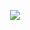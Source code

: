 <p align="center">
  <a href="https://skillicons.dev">
    <img src="https://skillicons.dev/icons?i=git,css,sass,tailwind,html,js,ts,react,redux,vue," />
  </a>
</p>
